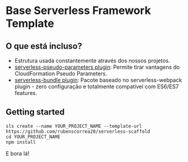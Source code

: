 # Base Serverless Framework Template


## O que está incluso?
* Estrutura usada constantemente através dos nossos projetos.
* [serverless-pseudo-parameters plugin](https://www.npmjs.com/package/serverless-pseudo-parameters): Permite tirar vantagens do CloudFormation Pseudo Parameters.
* [serverless-bundle plugin](https://www.npmjs.com/package/serverless-pseudo-parameters): Pacote baseado no serverless-webpack plugin - zero configuração e totalmente compatível com ES6/ES7 features.

## Getting started
```
sls create --name YOUR_PROJECT_NAME --template-url https://github.com/rubenscorrea20/serverless-scaffold
cd YOUR_PROJECT_NAME
npm install
```

E bora lá!
